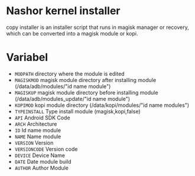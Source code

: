 # Nashor kernel installer
copy installer is an installer script that runs in magisk manager or recovery, which can be converted into a magisk module or kopi.

# Variabel
- ``MODPATH`` directory where the module is edited
- ``MAGISKMOD`` magisk module directory after installing module (/data/adb/modules/"id name module")
- ``MAGISKUP`` magisk module directory before installing module (/data/adb/modules_update/"id name module")
- ``KOPIMOD`` kopi module directory (/data/kopi/modules/"id name modules")
- ``TYPEINSTALL`` Type install module (magisk,kopi,false)
- ``API`` Android SDK Code
- ``ARCH`` Architecture
- ``ID`` Id name module
- ``NAME`` Name module
- ``VERSION`` Version
- ``VERSIONCODE`` Version code
- ``DEVICE`` Device Name
- ``DATE`` Date module build
- ``AUTHOR`` Author Module
